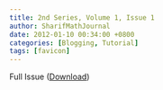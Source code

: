 ```yaml
---
title: 2nd Series, Volume 1, Issue 1
author: SharifMathJournal
date: 2012-01-10 00:34:00 +0800
categories: [Blogging, Tutorial]
tags: [favicon]
---
```


Full Issue ([Download](/assets/archive/secondSeries/2ndSeries_Vol1_Issue1.pdf))
